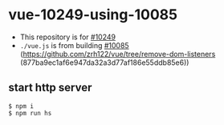 
# vue-10249-using-10085

* This repository is for [#10249](https://github.com/vuejs/vue/issues/10249)
* `./vue.js` is from building [#10085](https://github.com/vuejs/vue/pull/10085) (https://github.com/zrh122/vue/tree/remove-dom-listeners (877ba9ec1af6e947da32a3d77af186e55ddb85e6))

## start http server

```
$ npm i
$ npm run hs
```
